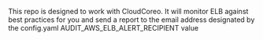This repo is designed to work with CloudCoreo. It will monitor ELB against best practices for you and send a report to the email address designated by the config.yaml AUDIT_AWS_ELB_ALERT_RECIPIENT value